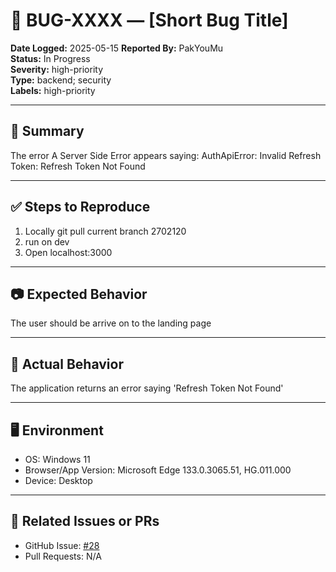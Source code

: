 # 🐞 BUG-XXXX — [Short Bug Title]

**Date Logged:** 2025-05-15
**Reported By:** PakYouMu  
**Status:** In Progress  
**Severity:** high-priority  
**Type:** backend; security  
**Labels:** high-priority

---

## 🔎 Summary

The error
A Server Side Error appears saying: AuthApiError: Invalid Refresh Token: Refresh Token Not Found

---

## ✅ Steps to Reproduce

1. Locally git pull current branch 2702120
2. run on dev
3. Open localhost:3000

---

## 📷 Expected Behavior

The user should be arrive on to the landing page

---

## 🧨 Actual Behavior

The application returns an error saying 'Refresh Token Not Found'

---

## 🖥️ Environment

- OS: Windows 11
- Browser/App Version: Microsoft Edge 133.0.3065.51,  HG.011.000
- Device: Desktop

---

## 🔗 Related Issues or PRs

- GitHub Issue: [#28](https://github.com/HeyListen101/Visita/issues/28)
- Pull Requests: N/A
